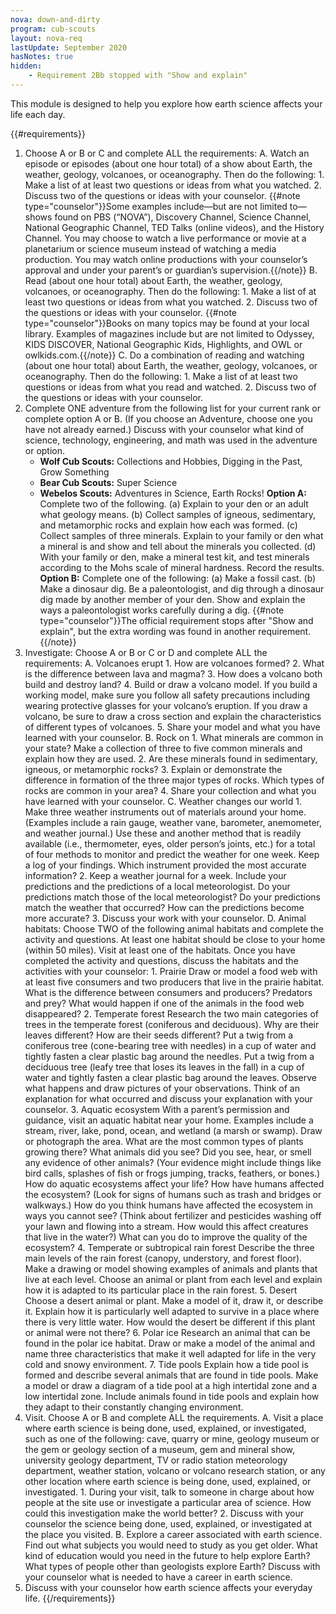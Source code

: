 ```yaml
---
nova: down-and-dirty
program: cub-scouts
layout: nova-req
lastUpdate: September 2020
hasNotes: true
hidden:
    - Requirement 2Bb stopped with "Show and explain"
---
```


This module is designed to help you explore how earth science affects your life each day.

{{#requirements}}
1. Choose A or B or C and complete ALL the requirements:
    A. Watch an episode or episodes (about one hour total) of a show about Earth, the weather, geology, volcanoes, or oceanography. Then do the following:
        1. Make a list of at least two questions or ideas from what you watched.
        2. Discuss two of the questions or ideas with your counselor.
        {{#note type="counselor"}}Some examples include—but are not limited to—shows found on PBS (“NOVA”), Discovery Channel, Science Channel, National Geographic Channel, TED Talks (online videos), and the History Channel. You may choose to watch a live performance or movie at a planetarium or science museum instead of watching a media production. You may watch online productions with your counselor’s approval and under your parent’s or guardian’s supervision.{{/note}}
    B. Read (about one hour total) about Earth, the weather, geology, volcanoes, or oceanography. Then do the following:
        1. Make a list of at least two questions or ideas from what you watched.
        2. Discuss two of the questions or ideas with your counselor.
        {{#note type="counselor"}}Books on many topics may be found at your local library. Examples of magazines include but are not limited to Odyssey, KIDS DISCOVER, National Geographic Kids, Highlights, and OWL or owlkids.com.{{/note}}
    C. Do a combination of reading and watching (about one hour total) about Earth, the weather, geology, volcanoes, or oceanography. Then do the following:
        1. Make a list of at least two questions or ideas from what you read and watched.
        2. Discuss two of the questions or ideas with your counselor.
2. Complete ONE adventure from the following list for your current rank or complete option A or
    B. (If you choose an Adventure, choose one you have not already earned.) Discuss with your counselor what kind of science, technology, engineering, and math was used in the adventure or option.
    * **Wolf Cub Scouts:** Collections and Hobbies, Digging in the Past, Grow Something
    * **Bear Cub Scouts:** Super Science
    * **Webelos Scouts:** Adventures in Science, Earth Rocks!
    **Option A:** Complete two of the following.
        (a) Explain to your den or an adult what geology means.
        (b) Collect samples of igneous, sedimentary, and metamorphic rocks and explain how each was formed.
        (c) Collect samples of three minerals. Explain to your family or den what a mineral is and show and tell about the minerals you collected.
        (d) With your family or den, make a mineral test kit, and test minerals according to the Mohs scale of mineral hardness. Record the results.
    **Option B:** Complete one of the following:
        (a) Make a fossil cast.
        (b) Make a dinosaur dig. Be a paleontologist, and dig through a dinosaur dig made by another member of your den. Show and explain the ways a paleontologist works carefully during a dig.
        {{#note type="counselor"}}The official requirement stops after "Show and explain", but the extra wording was found in another requirement.{{/note}}
3. Investigate: Choose A or B or C or D and complete ALL the requirements:
    A. Volcanoes erupt
        1. How are volcanoes formed?
        2. What is the difference between lava and magma?
        3. How does a volcano both build and destroy land?
        4. Build or draw a volcano model. If you build a working model, make sure you follow all safety precautions including wearing protective glasses for your volcano’s eruption. If you draw a volcano, be sure to draw a cross section and explain the characteristics of different types of volcanoes.
        5. Share your model and what you have learned with your counselor.
    B. Rock on
        1. What minerals are common in your state? Make a collection of three to five common minerals and explain how they are used.
        2. Are these minerals found in sedimentary, igneous, or metamorphic rocks?
        3. Explain or demonstrate the difference in formation of the three major types of rocks. Which types of rocks are common in your area?
        4. Share your collection and what you have learned with your counselor.
    C. Weather changes our world
        1. Make three weather instruments out of materials around your home. (Examples include a rain gauge, weather vane, barometer, anemometer, and weather journal.) Use these and another method that is readily available (i.e., thermometer, eyes, older person’s joints, etc.) for a total of four methods to monitor and predict the weather for one week. Keep a log of your findings. Which instrument provided the most accurate information?
        2. Keep a weather journal for a week. Include your predictions and the predictions of a local meteorologist. Do your predictions match those of the local meteorologist? Do your predictions match the weather that occurred? How can the predictions become more accurate?
        3. Discuss your work with your counselor.
    D. Animal habitats: Choose TWO of the following animal habitats and complete the activity and questions. At least one habitat should be close to your home (within 50 miles). Visit at least one of the habitats. Once you have completed the activity and questions, discuss the habitats and the activities with your counselor:
        1. Prairie
            Draw or model a food web with at least five consumers and two producers that live in the prairie habitat. What is the difference between consumers and producers? Predators and prey? What would happen if one of the animals in the food web disappeared?
        2. Temperate forest
            Research the two main categories of trees in the temperate forest (coniferous and deciduous). Why are their leaves different? How are their seeds different? Put a twig from a coniferous tree (cone-bearing tree with needles) in a cup of water and tightly fasten a clear plastic bag around the needles. Put a twig from a deciduous tree (leafy tree that loses its leaves in the fall) in a cup of water and tightly fasten a clear plastic bag around the leaves. Observe what happens and draw pictures of your observations. Think of an explanation for what occurred and discuss your explanation with your counselor.
        3. Aquatic ecosystem
            With a parent’s permission and guidance, visit an aquatic habitat near your home. Examples include a stream, river, lake, pond, ocean, and wetland (a marsh or swamp). Draw or photograph the area. What are the most common types of plants growing there? What animals did you see? Did you see, hear, or smell any evidence of other animals? (Your evidence might include things like bird calls, splashes of fish or frogs jumping, tracks, feathers, or bones.) How do aquatic ecosystems affect your life? How have humans affected the ecosystem? (Look for signs of humans such as trash and bridges or walkways.) How do you think humans have affected the ecosystem in ways you cannot see? (Think about fertilizer and pesticides washing off your lawn and flowing into a stream. How would this affect creatures that live in the water?) What can you do to improve the quality of the ecosystem?
        4. Temperate or subtropical rain forest
            Describe the three main levels of the rain forest (canopy, understory, and forest floor). Make a drawing or model showing examples of animals and plants that live at each level. Choose an animal or plant from each level and explain how it is adapted to its particular place in the rain forest.
        5. Desert
            Choose a desert animal or plant. Make a model of it, draw it, or describe it. Explain how it is particularly well adapted to survive in a place where there is very little water. How would the desert be different if this plant or animal were not there?
        6. Polar ice
            Research an animal that can be found in the polar ice habitat. Draw or make a model of the animal and name three characteristics that make it well adapted for life in the very cold and snowy environment.
        7. Tide pools
            Explain how a tide pool is formed and describe several animals that are found in tide pools. Make a model or draw a diagram of a tide pool at a high intertidal zone and a low intertidal zone. Include animals found in tide pools and explain how they adapt to their constantly changing environment.
4. Visit. Choose A or B and complete ALL the requirements.
    A. Visit a place where earth science is being done, used, explained, or investigated, such as one of the following: cave, quarry or mine, geology museum or the gem or geology section of a museum, gem and mineral show, university geology department, TV or radio station meteorology department, weather station, volcano or volcano research station, or any other location where earth science is being done, used, explained, or investigated.
        1. During your visit, talk to someone in charge about how people at the site use or investigate a particular area of science. How could this investigation make the world better?
        2. Discuss with your counselor the science being done, used, explained, or investigated at the place you visited.
    B. Explore a career associated with earth science. Find out what subjects you would need to study as you get older. What kind of education would you need in the future to help explore Earth? What types of people other than geologists explore Earth? Discuss with your counselor what is needed to have a career in earth science.
5. Discuss with your counselor how earth science affects your everyday life.
{{/requirements}}
